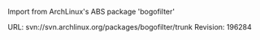 Import from ArchLinux's ABS package 'bogofilter'

URL: svn://svn.archlinux.org/packages/bogofilter/trunk
Revision: 196284
